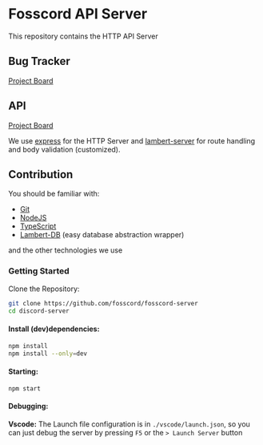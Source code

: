 # Fosscord API Server
This repository contains the HTTP API Server

## Bug Tracker
[Project Board](https://github.com/fosscord/fosscord-server/projects/4)

## API
[Project Board](https://github.com/fosscord/fosscord-server/projects/2)

We use [express](https://expressjs.com/) for the HTTP Server and 
[lambert-server](https://www.npmjs.com/package/lambert-server) for route handling and body validation (customized).

## Contribution
You should be familiar with:
- [Git](https://git-scm.com/)
- [NodeJS](https://nodejs.org/)
- [TypeScript](https://www.typescriptlang.org/)
- [Lambert-DB](https://www.npmjs.com/package/lambert-db) (easy database abstraction wrapper)

and the other technologies we use 

### Getting Started
Clone the Repository:
```bash
git clone https://github.com/fosscord/fosscord-server
cd discord-server
```
#### Install (dev)dependencies:
```bash
npm install
npm install --only=dev
```
#### Starting:
```
npm start
```
#### Debugging:
**Vscode:**
The Launch file configuration is in ``./vscode/launch.json``,
so you can just debug the server by pressing ``F5`` or the ``> Launch Server`` button
